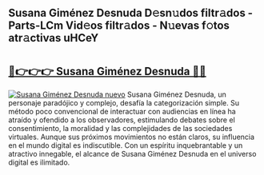 ## Susana Giménez Desnuda D𝚎sn𝚞dos filtr𝚊dos - Parts-LCm Vid𝚎os filtr𝚊dos - N𝚞evas f𝚘tos atr𝚊ctivas uHCeY

# <h2><a href="http://mbapky4.tromn.icu/?c=Susana+Gim%c3%a9nez+Desnuda">🔗👉👉👉 Susana Giménez Desnuda 🔗🔗</a></h2>

[![Susana Giménez Desnuda nuevo](https://i.imgur.com/pEAQMta.gif)](http://mbapky4.tromn.icu/?c=Susana+Gim%c3%a9nez+Desnuda)
Susana Giménez Desnuda, un personaje paradójico y complejo, desafía la categorización simple. Su método poco convencional de interactuar con audiencias en línea ha atraído y ofendido a los observadores, estimulando debates sobre el consentimiento, la moralidad y las complejidades de las sociedades virtuales. Aunque sus próximos movimientos no están claros, su influencia en el mundo digital es indiscutible. Con un espíritu inquebrantable y un atractivo innegable, el alcance de Susana Giménez Desnuda en el universo digital es ilimitado.
